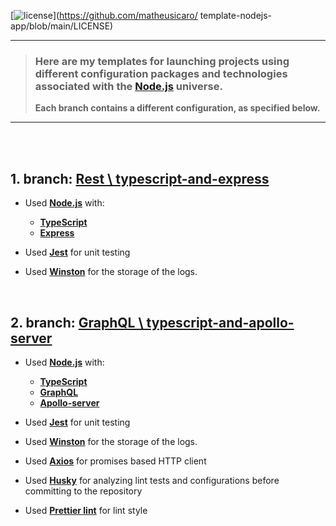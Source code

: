 [![license](https://img.shields.io/github/license/DAVFoundation/captain-n3m0.svg?style=flat-square)](https://github.com/matheusicaro/
template-nodejs-app/blob/main/LICENSE)

---

> ### Here are my templates for launching projects using different configuration packages and technologies associated with the [Node.js](https://nodejs.org/) universe.
>
> **Each branch contains a different configuration, as specified below.**

---

<br>
<br>

## 1. branch: [Rest \ typescript-and-express](https://github.com/matheusicaro/template-nodejs-app/tree/Rest/typescript-and-express)

- Used **[Node.js](https://nodejs.org/en/)** with:
  - **[TypeScript](https://www.typescriptlang.org/)**
  - **[Express](https://expressjs.com/)**
- Used **[Jest](https://jestjs.io/)** for unit testing
- Used **[Winston](https://typicode.github.io/husky/#/)** for the storage of the logs.

   <br>

## 2. branch: [GraphQL \ typescript-and-apollo-server](https://github.com/matheusicaro/template-nodejs-app/tree/GraphQL/typescript-and-apollo-server)

- Used **[Node.js](https://nodejs.org/en/)** with:
  - **[TypeScript](https://www.typescriptlang.org/)**
  - **[GraphQL](https://graphql.org/)**
  - **[Apollo-server](https://www.apollographql.com/docs/apollo-server/)**
- Used **[Jest](https://jestjs.io/)** for unit testing
- Used **[Winston](https://github.com/winstonjs/winston)** for the storage of the logs.
- Used **[Axios](https://axios-http.com/)** for promises based HTTP client
- Used **[Husky](https://typicode.github.io/husky/#/)** for analyzing lint tests and configurations before committing to the repository
- Used **[Prettier lint](https://prettier.io/docs/en/integrating-with-linters.html)** for lint style

   <br>
